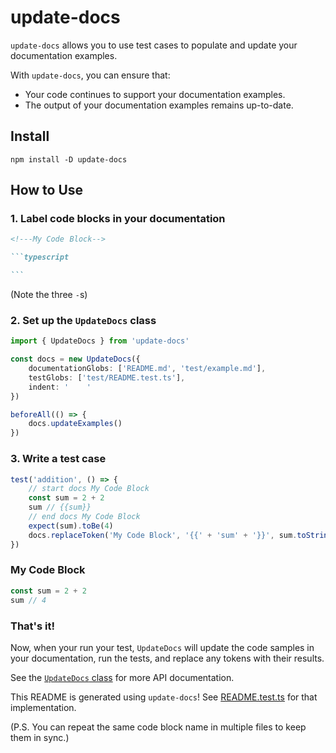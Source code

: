 # update-docs

`update-docs` allows you to use test cases to populate and update your documentation examples.

With `update-docs`, you can ensure that:

- Your code continues to support your documentation examples.
- The output of your documentation examples remains up-to-date.

## Install

```
npm install -D update-docs
```

## How to Use

### 1. Label code blocks in your documentation

````markdown
<!---My Code⠀Block-->

```typescript

```
````

(Note the three `-`s)

### 2. Set up the `UpdateDocs` class

<!---readme-setup-->

```typescript
import { UpdateDocs } from 'update-docs'

const docs = new UpdateDocs({
	documentationGlobs: ['README.md', 'test/example.md'],
	testGlobs: ['test/README.test.ts'],
	indent: '    '
})

beforeAll(() => {
	docs.updateExamples()
})

```

### 3. Write a test case

<!---readme-test-case-->

```javascript
test('addition', () => {
	// start docs My Code Block
	const sum = 2 + 2
	sum // {{sum}}
	// end docs My Code Block
	expect(sum).toBe(4)
	docs.replaceToken('My Code Block', '{{' + 'sum' + '}}', sum.toString())
})
```

### My Code Block

<!---My Code Block-->

```typescript
const sum = 2 + 2
sum // 4
```

### That's it!

Now, when your run your test, `UpdateDocs` will update the code samples in your documentation, run the tests, and replace any tokens with their results.

See the [`UpdateDocs` class](docs/classes/UpdateDocs.html) for more API documentation.

This README is generated using `update-docs`! See [README.test.ts](test/README.test.ts) for that implementation.

(P.S. You can repeat the same code block name in multiple files to keep them in sync.)
